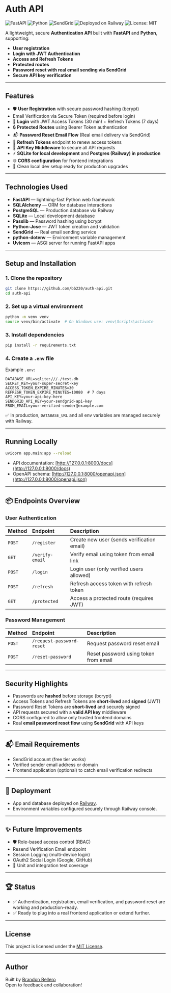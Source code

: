 # Auth API

![FastAPI](https://img.shields.io/badge/FastAPI-005571?style=for-the-badge&logo=fastapi)
![Python](https://img.shields.io/badge/Python-3.12%2B-blue?style=for-the-badge&logo=python)
![SendGrid](https://img.shields.io/badge/SendGrid-00b2ff?style=for-the-badge&logo=sendgrid)
![Deployed on Railway](https://img.shields.io/badge/Railway-App-6c4cff?style=for-the-badge&logo=railway)
![License: MIT](https://img.shields.io/badge/License-MIT-green?style=for-the-badge)

A lightweight, secure **Authentication API** built with **FastAPI** and **Python**, supporting:
- **User registration**
- **Login with JWT Authentication**
- **Access and Refresh Tokens**
- **Protected routes**
- **Password reset with real email sending via SendGrid**
- **Secure API key verification**

---

## Features

- 🛡 **User Registration** with secure password hashing (bcrypt)
- Email Verification via Secure Token (required before login)
- 🔐 **Login** with JWT Access Tokens (30 min) + Refresh Tokens (7 days)
- 🔒 **Protected Routes** using Bearer Token authentication
- 📬 **Password Reset Email Flow** (Real email delivery via SendGrid)
- 🚀 **Refresh Tokens** endpoint to renew access tokens
- 🔑 **API Key Middleware** to secure all API requests
- ⚡ **SQLite for local development** and **Postgres (Railway) in production**
- 🌐 **CORS configuration** for frontend integrations
- 🧪 Clean local dev setup ready for production upgrades

---

## Technologies Used

- **FastAPI** — lightning-fast Python web framework
- **SQLAlchemy** — ORM for database interactions
- **PostgreSQL** — Production database via Railway
- **SQLite** — Local development database
- **Passlib** — Password hashing using bcrypt
- **Python-Jose** — JWT token creation and validation
- **SendGrid** — Real email sending service
- **python-dotenv** — Environment variable management
- **Uvicorn** — ASGI server for running FastAPI apps

---

## Setup and Installation

### 1. Clone the repository

```bash
git clone https://github.com/bb220/auth-api.git
cd auth-api
```

### 2. Set up a virtual environment

```bash
python -m venv venv
source venv/bin/activate  # On Windows use: venv\Scripts\activate
```

### 3. Install dependencies

```bash
pip install -r requirements.txt
```

### 4. Create a `.env` file

Example `.env`:

```env
DATABASE_URL=sqlite:///./test.db
SECRET_KEY=your-super-secret-key
ACCESS_TOKEN_EXPIRE_MINUTES=30
REFRESH_TOKEN_EXPIRE_MINUTES=10080  # 7 days
API_KEY=your-api-key-here
SENDGRID_API_KEY=your-sendgrid-api-key
FROM_EMAIL=your-verified-sender@example.com
```

✅ In production, `DATABASE_URL` and all env variables are managed securely with Railway.

---

## Running Locally

```bash
uvicorn app.main:app --reload
```

- API documentation: [http://127.0.0.1:8000/docs](http://127.0.0.1:8000/docs)
- OpenAPI schema: [http://127.0.0.1:8000/openapi.json](http://127.0.0.1:8000/openapi.json)

---

## 📦 Endpoints Overview

### User Authentication

| Method | Endpoint | Description |
|:---|:---|:---|
| `POST` | `/register` | Create new user (sends verification email) |
| `GET` | `/verify-email` | Verify email using token from email link |
| `POST` | `/login` | Login user (only verified users allowed) |
| `POST` | `/refresh` | Refresh access token with refresh token |
| `GET` | `/protected` | Access a protected route (requires JWT) |

### Password Management

| Method | Endpoint | Description |
|:---|:---|:---|
| `POST` | `/request-password-reset` | Request password reset email |
| `POST` | `/reset-password` | Reset password using token from email |

---


## Security Highlights

- Passwords are **hashed** before storage (bcrypt)
- Access Tokens and Refresh Tokens are **short-lived** and **signed** (JWT)
- Password Reset Tokens are **short-lived** and securely signed
- API requests secured with a **valid API key** middleware
- CORS configured to allow only trusted frontend domains
- Real **email password reset flow** using **SendGrid** with API keys

---

## 📬 Email Requirements

- SendGrid account (free tier works)
- Verified sender email address or domain
- Frontend application (optional) to catch email verification redirects

---

## 🚀 Deployment

- App and database deployed on [Railway](https://railway.app/).
- Environment variables configured securely through Railway console.

---

## ✨ Future Improvements

- 🛡 Role-based access control (RBAC)
- Resend Verification Email endpoint
- Session Logging (multi-device login)
- OAuth2 Social Login (Google, GitHub)
- 🧪 Unit and integration test coverage

---

## 🏆 Status

- ✅ Authentication, registration, email verification, and password reset are working and production-ready.
- ✅ Ready to plug into a real frontend application or extend further.

---

## License

This project is licensed under the [MIT License](LICENSE).

---

## Author

Built by [Brandon Bellero](https://github.com/bb220)  
Open to feedback and collaboration!
